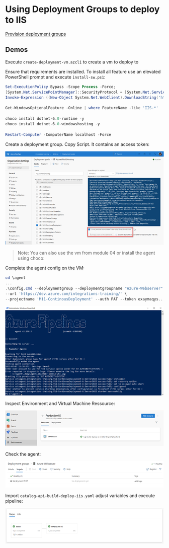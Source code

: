# Using Deployment Groups to deploy to IIS

[Provision deployment groups](https://docs.microsoft.com/en-us/azure/devops/pipelines/process/deployment-jobs?view=azure-devops)


## Demos

Execute `create-deployment-vm.azcli` to create a vm to deploy to

Ensure that requirements are installed. To install all feature use an elevated PowerShell prompt and execute `install-sw.ps1`:

```powershell
Set-ExecutionPolicy Bypass -Scope Process -Force; 
[System.Net.ServicePointManager]::SecurityProtocol = [System.Net.ServicePointManager]::SecurityProtocol -bor 3072; 
Invoke-Expression ((New-Object System.Net.WebClient).DownloadString('https://chocolatey.org/install.ps1'))

Get-WindowsOptionalFeature -Online | where FeatureName -like 'IIS-*'

choco install dotnet-6.0-runtime -y
choco install dotnet-6.0-windowshosting -y

Restart-Computer -ComputerName localhost -Force
```

Create a deployment group. Copy Script. It contains an access token:

![create-deployment-grp](_images/create-deployment-grp.png)

>Note: You can also use the vm from module 04 or install the agent using choco:

Complete the agent config on the VM:

```PowerShell
cd \agent
...
.\config.cmd --deploymentgroup --deploymentgroupname "Azure-Webserver" --agent $env:COMPUTERNAME --runasservice --work '_work' \
--url 'https://dev.azure.com/integrations-training/' \
--projectname 'M11-ContinousDeployment' --auth PAT --token exaymaqys....
```

![config-agent](_images/config-agent.png)

Inspect Environment and Virtual Machine Ressource:

![env](_images/env.png)

Check the agent:

![check-targets](_images/check-targets.png)

Import `catalog-api-build-deploy-iis.yaml` adjust variables and execute pipeline:

![pipeline](_images/pipeline.png)